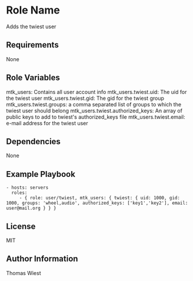 Role Name
========

Adds the twiest user

Requirements
------------

None

Role Variables
--------------

mtk_users: Contains all user account info
mtk_users.twiest.uid: The uid for the twiest user
mtk_users.twiest.gid: The gid for the twiest group
mtk_users.twiest.groups: a comma separated list of groups to which the twiest user should belong
mtk_users.twiest.authorized_keys: An array of public keys to add to twiest's authorized_keys file
mtk_users.twiest.email: e-mail address for the twiest user


Dependencies
------------

None

Example Playbook
-------------------------

    - hosts: servers
      roles:
         - { role: user/twiest, mtk_users: { twiest: { uid: 1000, gid: 1000, groups: 'wheel,audio', authorized_keys: ['key1','key2'], email: user@mail.org } } }

License
-------

MIT

Author Information
------------------

Thomas Wiest
